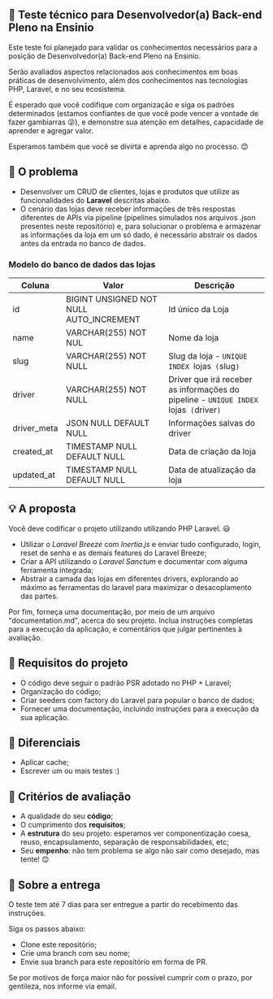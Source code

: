 ## :rocket: Teste técnico para Desenvolvedor(a) Back-end Pleno na Ensinio

Este teste foi planejado para validar os conhecimentos necessários para a posição de Desenvolvedor(a) Back-end Pleno na Ensinio.

Serão avaliados aspectos relacionados aos conhecimentos em boas práticas de desenvolvimento, além dos conhecimentos nas tecnologias PHP, Laravel, e no seu ecosistema.

É esperado que você codifique com organização e siga os padrões determinados (estamos confiantes de que você pode vencer a vontade de fazer gambiarras :stuck_out_tongue_winking_eye:), e demonstre sua atenção em detalhes, capacidade de aprender e agregar valor.

Esperamos também que você se divirta e aprenda algo no processo. :blush:

## :eyes: O problema

- Desenvolver um CRUD de clientes, lojas e produtos que utilize as funcionalidades do **Laravel** descritas abaixo.
- O cenário das lojas deve receber informações de três respostas diferentes de APIs via pipeline (pipelines simulados nos arquivos .json presentes neste repositório) e, para solucionar o problema e armazenar as informações da loja em um só dado, é necessário abstrair os dados antes da entrada no banco de dados.

### Modelo do banco de dados das lojas
Coluna    | Valor  | Descrição
--------- | ------ | ------------------
id | BIGINT UNSIGNED NOT NULL AUTO_INCREMENT | Id único da Loja
name | VARCHAR(255) NOT NUL | Nome da loja
slug | VARCHAR(255) NOT NULL | Slug da loja - `UNIQUE INDEX `lojas` (`slug`)`
driver | VARCHAR(255) NOT NULL | Driver que irá receber as informações do pipeline - `UNIQUE INDEX `lojas` (`driver`)`
driver_meta | JSON NULL DEFAULT NULL | Informações salvas do driver
created_at | TIMESTAMP NULL DEFAULT NULL | Data de criação da loja
updated_at | TIMESTAMP NULL DEFAULT NULL | Data de atualização da loja

## :bulb: A proposta

Você deve codificar o projeto utilizando utilizando PHP Laravel. :smiley:

- Utilizar o _Laravel Breeze_ com _Inertia.js_ e enviar tudo configurado, login, reset de senha e as demais features do Laravel Breeze;
- Criar a API utilizando o _Laravel Sanctum_ e documentar com alguma ferramenta integrada;
- Abstrair a camada das lojas em diferentes drivers, explorando ao máximo as ferramentas do laravel para maximizar o desacoplamento das partes.

Por fim, forneça uma documentação, por meio de um arquivo "documentation.md", acerca do seu projeto. Inclua instruções completas para a execução da aplicação, e comentários que julgar pertinentes à avaliação.

## :dart: Requisitos do projeto

- O código deve seguir o padrão PSR adotado no PHP + Laravel;
- Organização do código;
- Criar seeders com factory do Laravel para popular o banco de dados;
- Fornecer uma documentação, incluindo instruções para a execução da sua aplicação.

## :clap: Diferenciais

- Aplicar cache;
- Escrever um ou mais testes :)

## :page_facing_up: Critérios de avaliação

- A qualidade do seu **código**;
- O cumprimento dos **requisitos**;
- A **estrutura** do seu projeto: esperamos ver componentização coesa, reuso, encapsulamento, separação de responsabilidades, etc;
- Seu **empenho**: não tem problema se algo não sair como desejado, mas tente! :blush:

## :email: Sobre a entrega

O teste tem até 7 dias para ser entregue a partir do recebimento das instruções.

Siga os passos abaixo:

- Clone este repositório;
- Crie uma branch com seu nome;
- Envie sua branch para este repositório em forma de PR.

Se por motivos de força maior não for possível cumprir com o prazo, por gentileza, nos informe via email.
